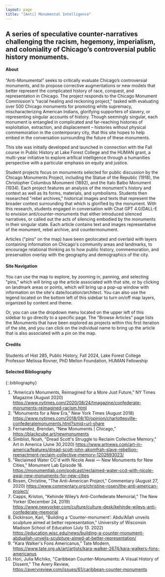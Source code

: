 ```yaml
---
layout: page
title: "[Anti] Monumental Intelligence"
---
```

A series of speculative counter-narratives challenging the racism, hegemony, imperialism, and coloniality of Chicago’s controversial public history monuments.
---

#### About
>
“Anti-Monumental” seeks to critically evaluate Chicago’s controversial monuments, and to propose corrective augmentations or new models that better represent the complicated history of race, conquest, and representation in Chicago. The project responds to the Chicago Monument Commission's “racial healing and reckoning project," tasked with evaluating over 500 Chicago monuments for promoting white supremacy, mischaracterizing American Indians, glorifying supporters of slavery, or representing singular accounts of history. Though seemingly singular, each monument is entangled in complicated and far-reaching histories of exploitation, extraction, and displacement – histories without physical commemoration in the contemporary city, that this site hopes to help embed in the conversation surrounding the future of these monuments. 
>
This site was initially developed and launched in connection with the Fall course in Public History at Lake Forest College and the HUMAN grant, a multi-year initiative to explore artifical intelligence through a humanities perspective with a particular emphasis on equity and justice. 
>
Student projects focus on monuments selected for public discussion by the Chicago Monuments Project, including the Statue of the Republic (1918), the Christopher Columbus Monument (1892), and the Italo Balbo Monument (1934). Each project features an analysis of the monument's history and context as well as its forms, materials, and symbolisms. Students then researched "rebel archives," historical images and texts that represent the broader context surrounding that which is glorified by the monument. With this research, students engaged in conversation with Chat GPT 4.0/DALL-E to envision anti/counter-monuments that either introduced silenced narratives, or called out the acts of silencing embodied by the monuments in their singular state. Each article contains text and images representative of the monument, rebel archive, and countermonument. 
>
Articles ("pins" on the map) have been geolocated and overlaid with layers containing information on Chicago's community areas and landmarks, to encourage relational thinking as to how public history, commemoration, and preservation overlay with the geography and demographics of the city. 

#### Site Navigation
>
You can use the map to explore, by zooming in, panning, and selecting "pins," which will bring up the article associated with that site, or by clicking on landmark areas or points, which will bring up a pop-up window with information on the site's date/location/architect. You can also use the legend located on the bottom left of this sidebar to turn on/off map layers, organized by content and theme.
>
Or, you can use the dropdown menu located on the upper left of this sidebar to go directly to a specific page. The "Browse Articles" page lists the Monuments that have been explored as projects within this first iteration of the site, and you can click on the individual name to bring up the article that is also associated with a pin on the map. 

#### Credits
Students of Hist 285, Public History, Fall 2024, Lake Forest College
Professor Melissa Rovner, PhD
Mellon Foundation, HUMAN Fellowship

#### Selected Bibliography
{:.bibliography}
1. “America’s Monuments, Reimagined for a More Just Future,” NY Times Magazine (August 2020) https://www.nytimes.com/2020/08/24/tmagazine/confederate-monuments-reimagined-racism.html
2. “Monuments for a New Era,” New York Times (August 2018) https://www.nytimes.com/2018/08/10/opinion/charlottesville-confederatemonuments.html?smid=url-share
3. Fernandez, Brendan, “New Monuments | Chicago,” https://blackcube.art/newmonuments
4. Simblist, Noah, "Dread Scott's Struggle to Reclaim Collective Memory," Art in America (June 30,2020) https://www.artnews.com/art-in-america/features/dread-scott-john-akomfrah-slave-rebellion-reenactment-reclaim-collective-memory-1202693023/
5. "Reclaimed Water CC'd with Nicole Awai — New Monuments for New Cities," Monument Lab Episode 18. https://monumentlab.com/podcast/reclaimed-water-ccd-with-nicole-awai-new-monuments-for-new-cities
6. Rosen, Christine, "The Anti-American Project," Commentary (August 27, 2020) https://www.commentary.org/christine-rosen/the-anti-american-project/
7. Capps, Kriston, "Kehinde Wiley’s Anti-Confederate Memorial," The New Yorker (December 24, 2019) https://www.newyorker.com/culture/culture-desk/kehinde-wileys-anti-confederate-memorial
8. Dickinson, Kari, "Building a ‘Counter-monument’: Abdu’Allah unveils sculpture aimed at better representation," University of Wisconsin Madison School of Education (July 13. 2022) https://education.wisc.edu/news/building-a-counter-monument-abduallah-unveils-sculpture-aimed-at-better-representation/
9. "Kara Walker's Fons Americanus," Tate Modern, https://www.tate.org.uk/art/artists/kara-walker-2674/kara-walkers-fons-americanus
10. Hori, Julia Michiko, "Caribbean Counter-Monuments: A Visual History of Dissent," The Avery Review, https://averyreview.com/issues/61/caribbean-counter-monuments
